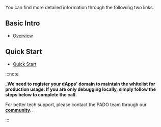 You can find more detailed information through the following two links.

## Basic Intro

- [Overview](https://docs.padolabs.org/mpc-tls/mpc-tls-sdk/overview)

## Quick Start

- [Quick Start](https://docs.padolabs.org/mpc-tls/mpc-tls-sdk/quickstart)



:::note

_**We need to register your dApps' domain to maintain the whitelist for production usage. If you are only debugging locally, simply follow the steps below to complete the call.**

For better tech support, please contact the PADO team through our **[community](https://discord.gg/AYGSqCkZTz)**._

:::
